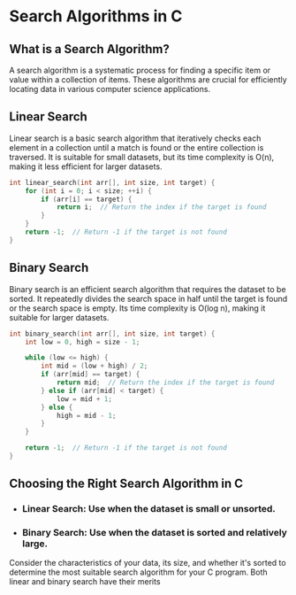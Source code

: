 # Search Algorithms in C

## What is a Search Algorithm?
A search algorithm is a systematic process for finding a specific item or value within a collection of items. These algorithms are crucial for efficiently locating data in various computer science applications.

## Linear Search
Linear search is a basic search algorithm that iteratively checks each element in a collection until a match is found or the entire collection is traversed. It is suitable for small datasets, 
but its time complexity is O(n), making it less efficient for larger datasets.

```c
int linear_search(int arr[], int size, int target) {
    for (int i = 0; i < size; ++i) {
        if (arr[i] == target) {
            return i;  // Return the index if the target is found
        }
    }
    return -1;  // Return -1 if the target is not found
}
```
## Binary Search
Binary search is an efficient search algorithm that requires the dataset to be sorted. It repeatedly divides the search space in half until the target is found or the search space is empty.
 Its time complexity is O(log n), making it suitable for larger datasets.


```c
int binary_search(int arr[], int size, int target) {
    int low = 0, high = size - 1;

    while (low <= high) {
        int mid = (low + high) / 2;
        if (arr[mid] == target) {
            return mid;  // Return the index if the target is found
        } else if (arr[mid] < target) {
            low = mid + 1;
        } else {
            high = mid - 1;
        }
    }

    return -1;  // Return -1 if the target is not found
}
```
## Choosing the Right Search Algorithm in C
- ### Linear Search: Use when the dataset is small or unsorted.

- ### Binary Search: Use when the dataset is sorted and relatively large.

Consider the characteristics of your data, its size, and whether it's sorted to determine the most suitable search algorithm for your C program. Both linear and binary search have their merits

